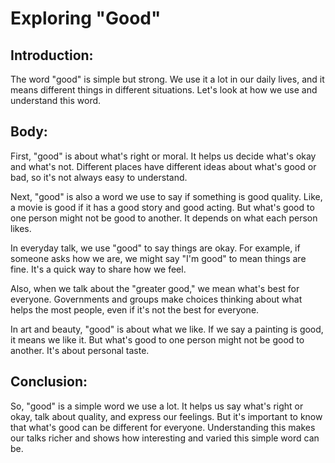 
# Exploring "Good"

## Introduction:

The word "good" is simple but strong. We use it a lot in our daily lives, and it means different things in different situations. Let's look at how we use and understand this word.

## Body:

First, "good" is about what's right or moral. It helps us decide what's okay and what's not. Different places have different ideas about what's good or bad, so it's not always easy to understand.

Next, "good" is also a word we use to say if something is good quality. Like, a movie is good if it has a good story and good acting. But what's good to one person might not be good to another. It depends on what each person likes.

In everyday talk, we use "good" to say things are okay. For example, if someone asks how we are, we might say "I'm good" to mean things are fine. It's a quick way to share how we feel.

Also, when we talk about the "greater good," we mean what's best for everyone. Governments and groups make choices thinking about what helps the most people, even if it's not the best for everyone.

In art and beauty, "good" is about what we like. If we say a painting is good, it means we like it. But what's good to one person might not be good to another. It's about personal taste.

## Conclusion:

So, "good" is a simple word we use a lot. It helps us say what's right or okay, talk about quality, and express our feelings. But it's important to know that what's good can be different for everyone. Understanding this makes our talks richer and shows how interesting and varied this simple word can be.
